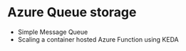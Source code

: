 # Azure Queue storage

- Simple Message Queue
- Scaling a container hosted Azure Function using KEDA